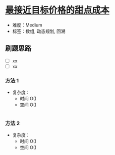 # [最接近目标价格的甜点成本](https://leetcode-cn.com/problems/closest-dessert-cost/)

- 难度：Medium
- 标签：数组, 动态规划, 回溯

## 刷题思路

- [ ] xx
- [ ] xx

### 方法 1

- 复杂度：
    - 时间 O()
    - 空间 O()

``` js

```

### 方法 2

- 复杂度：
    - 时间 O()
    - 空间 O()

``` js

```
